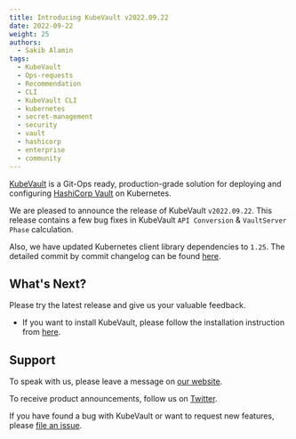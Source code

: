```yaml
---
title: Introducing KubeVault v2022.09.22
date: 2022-09-22
weight: 25
authors:
  - Sakib Alamin
tags:
  - KubeVault
  - Ops-requests
  - Recommendation
  - CLI
  - KubeVault CLI
  - kubernetes
  - secret-management
  - security
  - vault
  - hashicorp
  - enterprise
  - community
---
```


[KubeVault](https://kubevault.com) is a Git-Ops ready, production-grade solution for deploying and configuring [HashiCorp Vault](https://www.vaultproject.io/) on Kubernetes.

We are pleased to announce the release of KubeVault `v2022.09.22`.
This release contains a few bug fixes in KubeVault `API Conversion` & `VaultServer Phase` calculation. 

Also, we have updated Kubernetes client library dependencies to `1.25`.
The detailed commit by commit changelog can be found [here](https://github.com/kubevault/CHANGELOG/blob/master/releases/v2022.09.22/README.md).

## What's Next?

Please try the latest release and give us your valuable feedback.

- If you want to install KubeVault, please follow the installation instruction from [here](https://kubevault.com/docs/v2022.09.22/setup).

## Support

To speak with us, please leave a message on [our website](https://appscode.com/contact/).

To receive product announcements, follow us on [Twitter](https://twitter.com/KubeVault).

If you have found a bug with KubeVault or want to request new features, please [file an issue](https://github.com/kubevault/project/issues/new).
